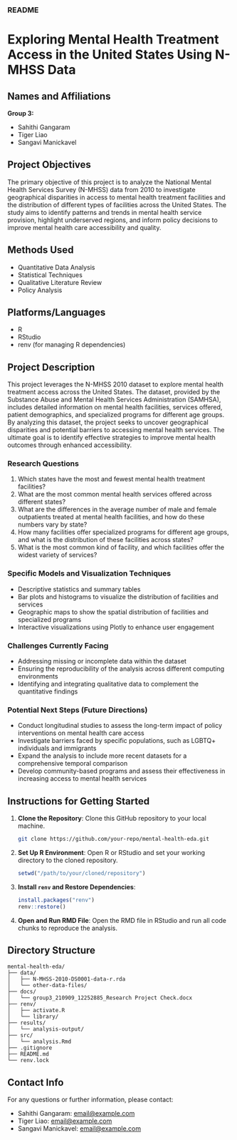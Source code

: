### README

# Exploring Mental Health Treatment Access in the United States Using N-MHSS Data

## Names and Affiliations
**Group 3:**
- Sahithi Gangaram
- Tiger Liao
- Sangavi Manickavel

## Project Objectives
The primary objective of this project is to analyze the National Mental Health Services Survey (N-MHSS) data from 2010 to investigate geographical disparities in access to mental health treatment facilities and the distribution of different types of facilities across the United States. The study aims to identify patterns and trends in mental health service provision, highlight underserved regions, and inform policy decisions to improve mental health care accessibility and quality.

## Methods Used
- Quantitative Data Analysis
- Statistical Techniques
- Qualitative Literature Review
- Policy Analysis

## Platforms/Languages
- R
- RStudio
- renv (for managing R dependencies)

## Project Description
This project leverages the N-MHSS 2010 dataset to explore mental health treatment access across the United States. The dataset, provided by the Substance Abuse and Mental Health Services Administration (SAMHSA), includes detailed information on mental health facilities, services offered, patient demographics, and specialized programs for different age groups. By analyzing this dataset, the project seeks to uncover geographical disparities and potential barriers to accessing mental health services. The ultimate goal is to identify effective strategies to improve mental health outcomes through enhanced accessibility.

### Research Questions
1. Which states have the most and fewest mental health treatment facilities?
2. What are the most common mental health services offered across different states?
3. What are the differences in the average number of male and female outpatients treated at mental health facilities, and how do these numbers vary by state?
4. How many facilities offer specialized programs for different age groups, and what is the distribution of these facilities across states?
5. What is the most common kind of facility, and which facilities offer the widest variety of services?

### Specific Models and Visualization Techniques
- Descriptive statistics and summary tables
- Bar plots and histograms to visualize the distribution of facilities and services
- Geographic maps to show the spatial distribution of facilities and specialized programs
- Interactive visualizations using Plotly to enhance user engagement

### Challenges Currently Facing
- Addressing missing or incomplete data within the dataset
- Ensuring the reproducibility of the analysis across different computing environments
- Identifying and integrating qualitative data to complement the quantitative findings

### Potential Next Steps (Future Directions)
- Conduct longitudinal studies to assess the long-term impact of policy interventions on mental health care access
- Investigate barriers faced by specific populations, such as LGBTQ+ individuals and immigrants
- Expand the analysis to include more recent datasets for a comprehensive temporal comparison
- Develop community-based programs and assess their effectiveness in increasing access to mental health services

## Instructions for Getting Started
1. **Clone the Repository**: Clone this GitHub repository to your local machine.
   ```sh
   git clone https://github.com/your-repo/mental-health-eda.git
   ```
2. **Set Up R Environment**: Open R or RStudio and set your working directory to the cloned repository.
   ```r
   setwd("/path/to/your/cloned/repository")
   ```
3. **Install `renv` and Restore Dependencies**:
   ```r
   install.packages("renv")
   renv::restore()
   ```
4. **Open and Run RMD File**: Open the RMD file in RStudio and run all code chunks to reproduce the analysis.

## Directory Structure
```
mental-health-eda/
├── data/
│   ├── N-MHSS-2010-DS0001-data-r.rda
│   └── other-data-files/
├── docs/
│   └── group3_210909_12252885_Research Project Check.docx
├── renv/
│   ├── activate.R
│   └── library/
├── results/
│   └── analysis-output/
├── src/
│   └── analysis.Rmd
├── .gitignore
├── README.md
└── renv.lock
```

## Contact Info
For any questions or further information, please contact:
- Sahithi Gangaram: [email@example.com](mailto:email@example.com)
- Tiger Liao: [email@example.com](mailto:email@example.com)
- Sangavi Manickavel: [email@example.com](mailto:email@example.com)